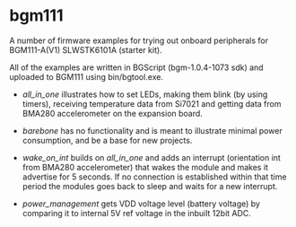 # bgm111

A number of firmware examples for trying out onboard peripherals for BGM111-A(V1) SLWSTK6101A (starter kit).

All of the examples are written in BGScript (bgm-1.0.4-1073 sdk) and uploaded to BGM111 using bin/bgtool.exe. 

- <i>all_in_one</i> illustrates how to set LEDs, making them blink (by using timers), receiving temperature data from Si7021 and getting data from BMA280 accelerometer on the expansion board.

- <i>barebone</i> has no functionality and is meant to illustrate minimal power consumption, and be a base for new projects.

- <i>wake_on_int</i> builds on <i>all_in_one</i> and adds an interrupt (orientation int from BMA280 accelerometer) that wakes the module and makes it advertise for 5 seconds. If no connection is established within that time period the modules goes back to sleep and waits for a new interrupt.

- <i>power_management</i> gets VDD voltage level (battery voltage) by comparing it to internal 5V ref voltage in the inbuilt 12bit ADC.


